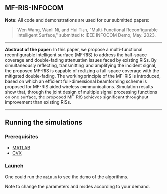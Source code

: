 ## MF-RIS-INFOCOM

**Note:** All code and demonstrations are used for our submitted papers:
> Wen Wang, Wanli Ni, and Hui Tian, "Multi-Functional Reconfigurable Intelligent Surface," submitted to IEEE INFOCOM Demo, May. 2023.

*********************************************************************************************************************************
**Abstract of the paper:** 
In this paper, we propose a multi-functional reconfigurable intelligent surface (MF-RIS) to address the half-space coverage and double-fading attenuation issues faced by existing RISs.
By simultaneously reflecting, transmitting, and amplifying the incident signal, the proposed MF-RIS is capable of realizing a full-space coverage with the	mitigated double-fading.
The working principle of the MF-RIS is introduced, based on which an efficient full-dimensional beamforming scheme is proposed for MF-RIS aided wireless communications.
Simulation results show that, through the joint design of multiple signal processing functions on one surface, the proposed MF-RIS achieves significant throughput improvement than existing RISs.

*********************************************************************************************************************************

## Running the simulations

### Prerequisites

- [MATLAB](https://uk.mathworks.com/products/matlab.html)
- [CVX](http://cvxr.com/cvx/)

### Launch

One could run the `main.m` to see the demo of the algorithms.

Note to change the parameters and modes according to your demand.
